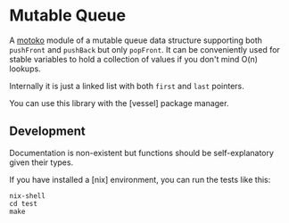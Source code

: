 # Mutable Queue

A [motoko] module of a mutable queue data structure supporting both `pushFront` and `pushBack` but only `popFront`.
It can be conveniently used for stable variables to hold a collection of values if you don't mind O(n) lookups.

Internally it is just a linked list with both `first` and `last` pointers.

You can use this library with the [vessel] package manager.

## Development

Documentation is non-existent but functions should be self-explanatory given their types.

If you have installed a [nix] environment, you can run the tests like this:

```
nix-shell
cd test
make
```

[motoko]: https://github.com/dfinity/motoko
